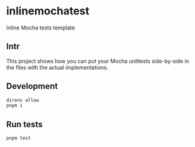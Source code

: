 # inlinemochatest
Inline Mocha tests template

## Intr
This project shows how you can put your Mocha unittests side-by-side in the files with the actual implementations.

## Development
```sh
direnv allow
pnpm i
```

## Run tests
```
pnpm test
```
